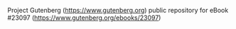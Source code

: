 Project Gutenberg (https://www.gutenberg.org) public repository for eBook #23097 (https://www.gutenberg.org/ebooks/23097)
